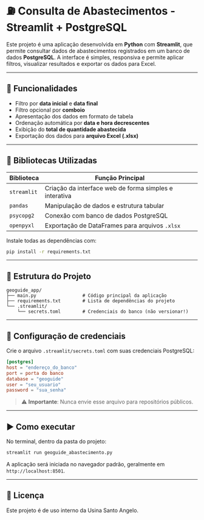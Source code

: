 # ⛽ Consulta de Abastecimentos - Streamlit + PostgreSQL

Este projeto é uma aplicação desenvolvida em **Python** com **Streamlit**, que permite consultar dados de abastecimentos registrados em um banco de dados **PostgreSQL**. A interface é simples, responsiva e permite aplicar filtros, visualizar resultados e exportar os dados para Excel.

---

## 🚀 Funcionalidades

- Filtro por **data inicial** e **data final**
- Filtro opcional por **comboio**
- Apresentação dos dados em formato de tabela
- Ordenação automática por **data e hora decrescentes**
- Exibição do **total de quantidade abastecida**
- Exportação dos dados para **arquivo Excel (.xlsx)**

---

## 🧰 Bibliotecas Utilizadas

| Biblioteca     | Função Principal                                       |
|----------------|--------------------------------------------------------|
| `streamlit`    | Criação da interface web de forma simples e interativa |
| `pandas`       | Manipulação de dados e estrutura tabular               |
| `psycopg2`     | Conexão com banco de dados PostgreSQL                  |
| `openpyxl`     | Exportação de DataFrames para arquivos `.xlsx`         |

Instale todas as dependências com:

```bash
pip install -r requirements.txt
```

---

## 📂 Estrutura do Projeto

```
geoguide_app/
├── main.py                 # Código principal da aplicação
├── requirements.txt        # Lista de dependências do projeto
└── .streamlit/
    └── secrets.toml        # Credenciais do banco (não versionar!)
```

---

## 🔐 Configuração de credenciais

Crie o arquivo `.streamlit/secrets.toml` com suas credenciais PostgreSQL:

```toml
[postgres]
host = "endereço_do_banco"
port = porta do banco
database = "geoguide"
user = "seu_usuario"
password = "sua_senha"
```

> ⚠️ **Importante**: Nunca envie esse arquivo para repositórios públicos.

---

## ▶️ Como executar

No terminal, dentro da pasta do projeto:

```bash
streamlit run geoguide_abastecimento.py
```

A aplicação será iniciada no navegador padrão, geralmente em `http://localhost:8501`.

---

## 📝 Licença

Este projeto é de uso interno da Usina Santo Angelo. 
